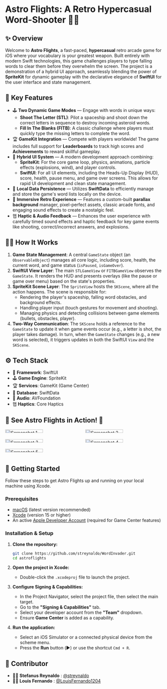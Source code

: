 # Astro Flights: A Retro Hypercasual Word-Shooter 🚀👾

## ✨ Overview
Welcome to **Astro Flights**, a fast-paced, **hypercasual** retro arcade game for iOS where your vocabulary is your greatest weapon. Built entirely with modern Swift technologies, this game challenges players to type falling words to clear them before they overwhelm the screen. The project is a demonstration of a hybrid UI approach, seamlessly blending the power of **SpriteKit** for dynamic gameplay with the declarative elegance of **SwiftUI** for the user interface and state management.

## 🔋 Key Features
  * 🕹️ **Two Dynamic Game Modes** — Engage with words in unique ways:
      * **Shoot The Letter (STL)**: Pilot a spaceship and shoot down the correct letters in sequence to destroy incoming asteroid words.
      * **Fill In The Blanks (FITB)**: A classic challenge where players must quickly type the missing letters to complete the word.
  * 🏆 **GameKit Integration** — Compete with players worldwide\! The game includes full support for **Leaderboards** to track high scores and **Achievements** to reward skillful gameplay.
  * 🎨 **Hybrid UI System** — A modern development approach combining:
      * **SpriteKit**: For the core game loop, physics, animations, particle effects (explosions, wind), and player controls.
      * **SwiftUI**: For all UI elements, including the Heads-Up Display (HUD), score, health, pause menu, and game over screens. This allows for rapid UI development and clean state management.
  * 💾 **Local Data Persistence** — Utilizes **SwiftData** to efficiently manage and store the game's word lists locally on the device.
  * 🌌 **Immersive Retro Experience** — Features a custom-built **parallax background** manager, pixel-perfect assets, classic arcade fonts, and engaging sound effects to create a nostalgic feel.
  * 햅 **Haptic & Audio Feedback** — Enhances the user experience with carefully timed sound effects and haptic feedback for key game events like shooting, correct/incorrect answers, and explosions.

## 🧑‍💻 How It Works
1.  **Game State Management**: A central `GameState` object (an `ObservableObject`) manages all core logic, including score, health, the current word, and game status (`isPaused`, `isGameOver`).
2.  **SwiftUI View Layer**: The main `STLGameView` or `FITBGameView` observes the `GameState`. It renders the HUD and presents overlays (like the pause or game over menu) based on the state's properties.
3.  **SpriteKit Scene Layer**: The `SpriteView` hosts the `SKScene`, where all the action happens. The scene is responsible for:
      * Rendering the player's spaceship, falling word obstacles, and background effects.
      * Handling player input (touch gestures for movement and shooting).
      * Managing physics and detecting collisions between game elements (bullets, obstacles, player).
4.  **Two-Way Communication**: The `SKScene` holds a reference to the `GameState` to update it when game events occur (e.g., a letter is shot, the player takes damage). In turn, when the `GameState` changes (e.g., a new word is selected), it triggers updates in both the SwiftUI `View` and the `SKScene`.

## ⚙️ Tech Stack
  * 📱 **Framework**: SwiftUI
  * 🕹️ **Game Engine**: SpriteKit
  * 🏆 **Services**: GameKit (Game Center)
  * 💾 **Database**: SwiftData
  * 🎵 **Audio**: AVFoundation
  * 햅 **Haptics**: Core Haptics

## 🌟 See Astro Flights in Action\! 📸
<div style="display: grid; grid-template-columns: repeat(2, 1fr); gap: 10px;">
    <img src="https://drive.google.com/uc?id=------" alt="Screenshot 1" style="width: 70%;"/>
    <img src="https://drive.google.com/uc?id=------" alt="Screenshot 2" style="width: 70%;"/>
    <img src="https://drive.google.com/uc?id=------" alt="Screenshot 3" style="width: 70%;"/>
    <img src="https://drive.google.com/uc?id=------" alt="Screenshot 4" style="width: 70%;"/>
    <img src="https://drive.google.com/uc?id=------" alt="Screenshot 5" style="width: 70%;"/>
</div>

## 🚀 Getting Started
Follow these steps to get Astro Flights up and running on your local machine using Xcode.

### Prerequisites
  * [macOS](https://www.google.com/search?q=https://www.apple.com/macos/) (latest version recommended)
  * [Xcode](https://developer.apple.com/xcode/) (version 15 or higher)
  * An active [Apple Developer Account](https://developer.apple.com/programs/enroll/) (required for Game Center features)

### Installation & Setup
1.  **Clone the repository:**
    ```bash
    git clone https://github.com/streynaldo/WordInvader.git
    cd astroflights
    ```

2.  **Open the project in Xcode:**
      * Double-click the `.xcodeproj` file to launch the project.

3.  **Configure Signing & Capabilities:**
      * In the Project Navigator, select the project file, then select the main target.
      * Go to the **"Signing & Capabilities"** tab.
      * Select your developer account from the **"Team"** dropdown.
      * Ensure **Game Center** is added as a capability.

4.  **Run the application:**
      * Select an iOS Simulator or a connected physical device from the scheme menu.
      * Press the **Run** button (▶︎) or use the shortcut `Cmd + R`.

## 🤝 Contributor
  * 🧑‍💻 **Stefanus Reynaldo** : [@streynaldo](https://github.com/streynaldo)
  * 🧑‍💻 **Louis Fernando** : [@LouisFernando1204](https://github.com/LouisFernando1204)
